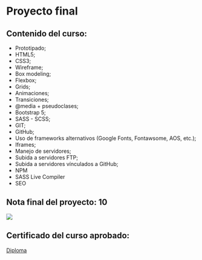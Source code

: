 # Proyecto final

## Contenido del curso:

- Prototipado;
- HTML5;
- CSS3;
- Wireframe;
- Box modeling;
- Flexbox;
- Grids;
- Animaciones;
- Transiciones;
- @media + pseudoclases;
- Bootstrap 5;
- SASS - SCSS;
- GIT;
- GitHub;
- Uso de frameworks alternativos (Google Fonts, Fontawsome, AOS, etc.);
- Iframes;
- Manejo de servidores;
- Subida a servidores FTP;
- Subida a servidores vínculados a GitHub;
- NPM
- SASS Live Compiler
- SEO

## Nota final del proyecto: 10

![](https://marcosgarzon.github.io/gimnasioflex/assets/Nota10.PNG)

## Certificado del curso aprobado:

[Diploma](https://www.coderhouse.com/certificados/61f2f230e2a0590a1568245b "Certificado")

